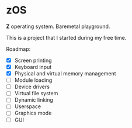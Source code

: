 # zOS

**Z** operating system. Baremetal playground.

This is a project that I started during my free time.

Roadmap:

- [x] Screen printing
- [x] Keyboard input
- [x] Physical and virtual memory management
- [ ] Module loading
- [ ] Device drivers
- [ ] Virtual file system
- [ ] Dynamic linking
- [ ] Userspace
- [ ] Graphics mode
- [ ] GUI
